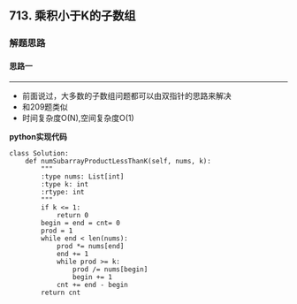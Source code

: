 ## 713. 乘积小于K的子数组
### 解题思路
#### 思路一
****
- 前面说过，大多数的子数组问题都可以由双指针的思路来解决
- 和209题类似
- 时间复杂度O(N),空间复杂度O(1)

**python实现代码**
```
class Solution:
    def numSubarrayProductLessThanK(self, nums, k):
        """
        :type nums: List[int]
        :type k: int
        :rtype: int
        """
        if k <= 1:
            return 0
        begin = end = cnt= 0
        prod = 1
        while end < len(nums):
            prod *= nums[end]
            end += 1
            while prod >= k:
                prod /= nums[begin]
                begin += 1
            cnt += end - begin
        return cnt

```

